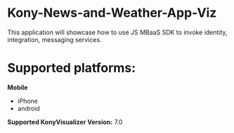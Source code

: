 # Kony-News-and-Weather-App-Viz
This application will showcase how to use JS MBaaS SDK to invoke identity, integration, messaging services.

# Supported platforms:
**Mobile**
 * iPhone
 * android

**Supported KonyVisualizer Version:** 7.0
